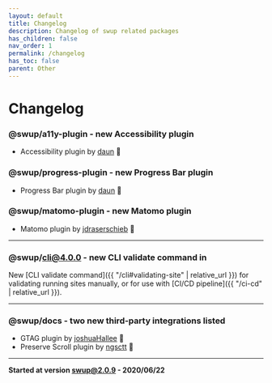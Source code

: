 ```yaml
---
layout: default
title: Changelog
description: Changelog of swup related packages
has_children: false
nav_order: 1
permalink: /changelog
has_toc: false
parent: Other
---
```


# Changelog

### @swup/a11y-plugin - new Accessibility plugin
* Accessibility plugin by [daun](https://github.com/daun) 👏

### @swup/progress-plugin - new Progress Bar plugin
* Progress Bar plugin by [daun](https://github.com/daun) 👏

### @swup/matomo-plugin - new Matomo plugin
* Matomo plugin by [jdraserschieb](https://github.com/jdraserschieb) 👏

---

### @swup/cli@4.0.0 - new CLI validate command in 
New [CLI validate command]({{ "/cli#validating-site" | relative_url }}) for validating running sites manually, or for use with [CI/CD pipeline]({{ "/ci-cd" | relative_url }}).

---

### @swup/docs - two new third-party integrations listed 
* GTAG plugin by [joshuaHallee](https://github.com/joshuaHallee) 👏
* Preserve Scroll plugin by [ngsctt](https://github.com/ngsctt) 👏

---

**Started at version swup@2.0.9 - 2020/06/22**


